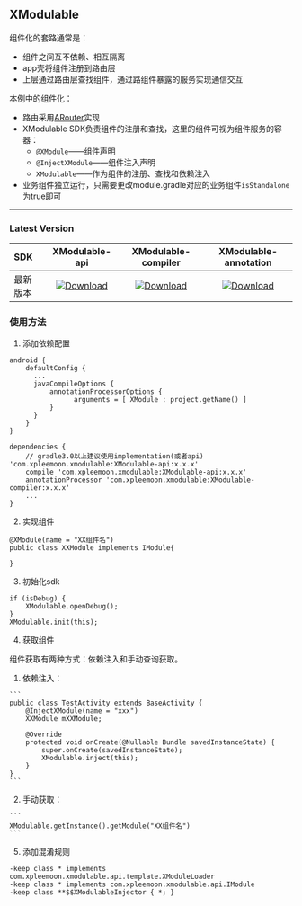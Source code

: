 ## XModulable

组件化的套路通常是：

  - 组件之间互不依赖、相互隔离
  - app壳将组件注册到路由层
  - 上层通过路由层查找组件，通过路组件暴露的服务实现通信交互

本例中的组件化：
  - 路由采用[ARouter](https://github.com/alibaba/ARouter)实现
  - XModulable SDK负责组件的注册和查找，这里的组件可视为组件服务的容器：
    - `@XModule`——组件声明
    - `@InjectXModule`——组件注入声明
    - `XModulable`——作为组件的注册、查找和依赖注入
  - 业务组件独立运行，只需要更改module.gradle对应的业务组件`isStandalone`为true即可

---

### Latest Version

SDK|XModulable-api|XModulable-compiler|XModulable-annotation
:---|:---:|:---:|:---:
最新版本|[ ![Download](https://api.bintray.com/packages/xpleemoon/maven/XModulable-api/images/download.svg) ](https://bintray.com/xpleemoon/maven/XModulable-api/_latestVersion)|[ ![Download](https://api.bintray.com/packages/xpleemoon/maven/XModulable-compiler/images/download.svg) ](https://bintray.com/xpleemoon/maven/XModulable-compiler/_latestVersion)|[ ![Download](https://api.bintray.com/packages/xpleemoon/maven/XModulable-annotation/images/download.svg) ](https://bintray.com/xpleemoon/maven/XModulable-annotation/_latestVersion)

### 使用方法

1. 添加依赖配置

  ```
  android {
      defaultConfig {
      	...
      	javaCompileOptions {
      	    annotationProcessorOptions {
      		      arguments = [ XModule : project.getName() ]
      	    }
      	}
      }
  }

  dependencies {
      // gradle3.0以上建议使用implementation(或者api) 'com.xpleemoon.xmodulable:XModulable-api:x.x.x'
      compile 'com.xpleemoon.xmodulable:XModulable-api:x.x.x'
      annotationProcessor 'com.xpleemoon.xmodulable:XModulable-compiler:x.x.x'
      ...
  }
  ```

2. 实现组件

  ```
  @XModule(name = "XX组件名")
  public class XXModule implements IModule{

  }
  ```

3. 初始化sdk

  ```
  if (isDebug) {
      XModulable.openDebug();
  }
  XModulable.init(this);
  ```

4. 获取组件

  组件获取有两种方式：依赖注入和手动查询获取。

  1. 依赖注入：

    ```
    public class TestActivity extends BaseActivity {
        @InjectXModule(name = "xxx")
        XXModule mXXModule;

        @Override
        protected void onCreate(@Nullable Bundle savedInstanceState) {
            super.onCreate(savedInstanceState);
            XModulable.inject(this);
        }
    }
    ```

  2. 手动获取：

    ```
    XModulable.getInstance().getModule("XX组件名")
    ```

5. 添加混淆规则

  ```
  -keep class * implements com.xpleemoon.xmodulable.api.template.XModuleLoader
  -keep class * implements com.xpleemoon.xmodulable.api.IModule
  -keep class **$$XModulableInjector { *; }
  ```
